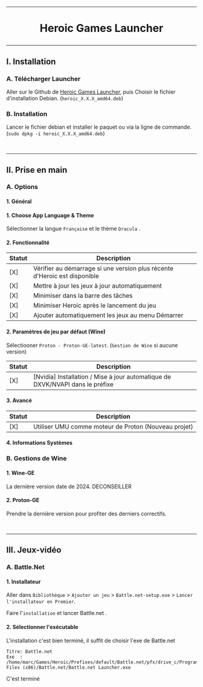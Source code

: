--------------------------------------------------------------------------------------------------------------------------------
# <p align='center'> Heroic Games Launcher </p>

--------------------------------------------------------------------------------------------------------------------------------
## I. Installation
### A. Télécharger Launcher
Aller sur le Github de [Heroic Games Launcher](https://github.com/Heroic-Games-Launcher/HeroicGamesLauncher/releases), puis Choisir le fichier d'installation Debian. (`heroic_X.X.X_amd64.deb`)

### B. Installation
Lancer le fichier debian et installer le paquet ou via la ligne de commande. (`sudo dpkg -i heroic_X.X.X_amd64.deb`)

<br />

--------------------------------------------------------------------------------------------------------------------------------
## II. Prise en main
### A. Options
#### 1. Général
#### 1. Choose App Language & Theme
Sélectionner la langue `Française` et le thème `Dracula` .

#### 2. Fonctionnalité
| Statut  | Description                                                                      | 
| ------- | -------------------------------------------------------------------------------- |
|   [X]   | Vérifier au démarrage si une version plus récente d'Heroic est disponible        |
|   [X]   | Mettre à jour les jeux à jour automatiquement                                    |
|   [X]   | Minimiser dans la barre des tâches                                               |
|   [X]   | Minimiser Heroic après le lancement du jeu                                       |
|   [X]   | Ajouter automatiquement les jeux au menu Démarrer                                |

#### 2. Paramètres de jeu par défaut (Wine)
Sélectiooner `Proton - Proton-GE-latest`. (`Gestion de Wine` si aucune version)

| Statut  | Description                                                                      | 
| ------- | -------------------------------------------------------------------------------- |
|   [X]   | [Nvidia] Installation / Mise à jour automatique de DXVK/NVAPI dans le préfixe    |

#### 3. Avancé
| Statut  | Description                                                                      | 
| ------- | -------------------------------------------------------------------------------- |
|   [X]   | Utiliser UMU comme moteur de Proton (Nouveau projet)                             |

#### 4. Informations Systèmes
### B. Gestions de Wine
#### 1. Wine-GE
La dernière version date de 2024. DECONSEILLER
#### 2. Proton-GE
Prendre la dernière version pour profiter des derniers correctifs.

<br />

--------------------------------------------------------------------------------------------------------------------------------
## III. Jeux-vidéo
### A. Battle.Net
#### 1. Installateur
Aller dans `Bibliothèque` > `Ajouter un jeu` > `Battle.net-setup.exe` > `Lancer l'installateur en Premier`. 

Faire l'`installation`  et lancer Battle.net .

#### 2. Sélectionner l'exécutable
L'installation c'est bien terminé, il suffit de choisir l'exe de Battle.net
```
Titre: Battle.net
Exe  : /home/marc/Games/Heroic/Prefixes/default/Battle.net/pfx/drive_c/Program Files (x86)/Battle.net/Battle.net Launcher.exe
```

C'est terminé
